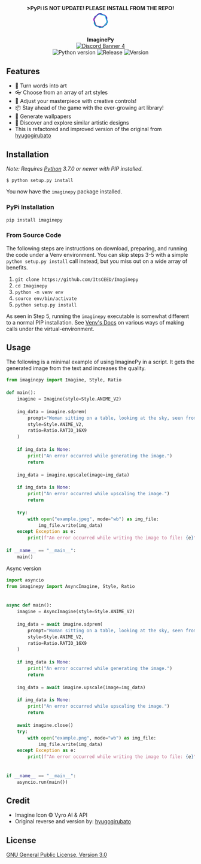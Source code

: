<div align="center">
<b>>PyPi IS NOT UPDATE! PLEASE INSTALL FROM THE REPO!</b>
<br>
  
<img src="https://github.com/ItsCEED/ImaginePy-Midjourney-Free-Alternative/blob/main/docs/imagine_logo.gif" width="10%">

**ImaginePy**
<br>
<a href="https://discord.gg/axfkjqWR5E" target="_blank">
  <img src="https://discordapp.com/api/guilds/1110314971012808774/widget.png?style=banner4" alt="Discord Banner 4">
</a>
<br>
<img src="https://img.shields.io/badge/python-3.7+-informational?style=plastic" alt="Python version">
<img src="https://img.shields.io/github/release-date/ItsCEED/ImaginePy-Midjourney-Free-Alternative?style=plastic" alt="Release">
<img src="https://img.shields.io/github/release/ItsCEED/ImaginePy-Midjourney-Free-Alternative?style=plastic" alt="Version">

</div>

## Features

- 🎨 Turn words into art
- 👓 Choose from an array of art styles
- 🔧 Adjust your masterpiece with creative controls!
- 📦 Stay ahead of the game with the ever-growing art library!
- 🌇 Generate wallpapers
- 🔎 Discover and explore similar artistic designs
- This is refactored and improved version of the original from [hyugogirubato]

## Installation

_Note: Requires [Python] 3.7.0 or newer with PIP installed._

```shell
$ python setup.py install
```

You now have the `imaginepy` package installed.

### PyPi Installation

```
pip install imaginepy
```

[Python]: https://python.org
[Venv's]: https://docs.python.org/3/tutorial/venv.html
[Venv's Docs]: https://docs.python.org/3/library/venv.html
[hyugogirubato]: https://github.com/hyugogirubato/pyImagine

### From Source Code

The following steps are instructions on download, preparing, and running the code under a Venv environment.
You can skip steps 3-5 with a simple `python setup.py install` call instead, but you miss out on a wide array of benefits.

1. `git clone https://github.com/ItsCEED/Imaginepy`
2. `cd Imaginepy`
3. `python -m venv env`
4. `source env/bin/activate`
5. `python setup.py install`

As seen in Step 5, running the `imaginepy` executable is somewhat different to a normal PIP installation.
See [Venv's Docs] on various ways of making calls under the virtual-environment.

[Python]: https://python.org
[Venv's]: https://docs.python.org/3/tutorial/venv.html
[Venv's Docs]: https://docs.python.org/3/library/venv.html
[hyugogirubato]: https://github.com/hyugogirubato/pyImagine

## Usage

The following is a minimal example of using ImaginePy in a script. It gets the generated image
from the text and increases the quality.

```python
from imaginepy import Imagine, Style, Ratio

def main():
    imagine = Imagine(style=Style.ANIME_V2)

    img_data = imagine.sdprem(
        prompt="Woman sitting on a table, looking at the sky, seen from behind",
        style=Style.ANIME_V2,
        ratio=Ratio.RATIO_16X9
    )

    if img_data is None:
        print("An error occurred while generating the image.")
        return

    img_data = imagine.upscale(image=img_data)

    if img_data is None:
        print("An error occurred while upscaling the image.")
        return

    try:
        with open("example.jpeg", mode="wb") as img_file:
            img_file.write(img_data)
    except Exception as e:
        print(f"An error occurred while writing the image to file: {e}")

if __name__ == "__main__":
    main()
```

Async version

```python
import asyncio
from imaginepy import AsyncImagine, Style, Ratio


async def main():
    imagine = AsyncImagine(style=Style.ANIME_V2)

    img_data = await imagine.sdprem(
        prompt="Woman sitting on a table, looking at the sky, seen from behind",
        style=Style.ANIME_V2,
        ratio=Ratio.RATIO_16X9
    )

    if img_data is None:
        print("An error occurred while generating the image.")
        return

    img_data = await imagine.upscale(image=img_data)

    if img_data is None:
        print("An error occurred while upscaling the image.")
        return

    await imagine.close()
    try:
        with open("example.png", mode="wb") as img_file:
            img_file.write(img_data)
    except Exception as e:
        print(f"An error occurred while writing the image to file: {e}")


if __name__ == "__main__":
    asyncio.run(main())
```

## Credit

- Imagine Icon &copy; Vyro AI & API
- Original reverse and version by: [hyugogirubato]

## License

[GNU General Public License, Version 3.0](LICENSE)
